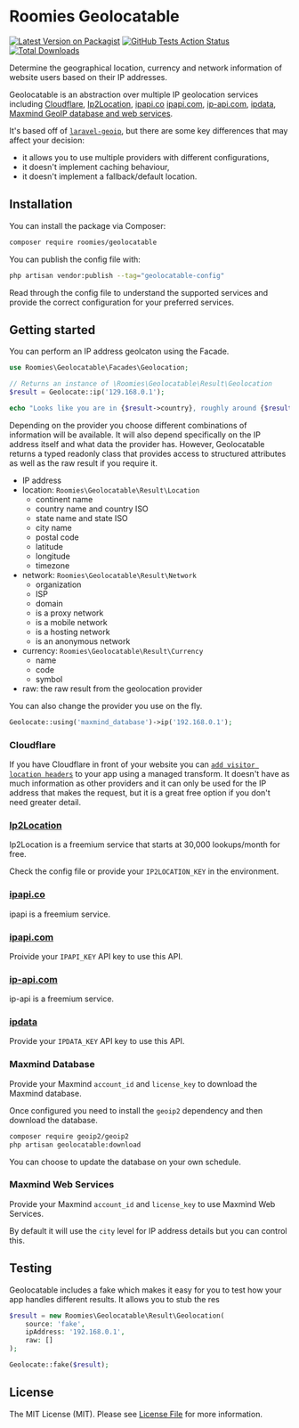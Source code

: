 # Roomies Geolocatable

[![Latest Version on Packagist](https://img.shields.io/packagist/v/roomies/geolocatable.svg?style=flat-square)](https://packagist.org/packages/roomies/geolocatable)
[![GitHub Tests Action Status](https://img.shields.io/github/actions/workflow/status/roomies-com/geolocatable/test.yml?branch=main&label=tests&style=flat-square)](https://github.com/roomies-com/geolocatable/actions?query=workflow%3Atest+branch%3Amain)
[![Total Downloads](https://img.shields.io/packagist/dt/roomies/geolocatable.svg?style=flat-square)](https://packagist.org/packages/roomies/geolocatable)

Determine the geographical location, currency and network information of website users based on their IP addresses.

Geolocatable is an abstraction over multiple IP geolocation services including [Cloudflare](https://www.cloudflare.com), [Ip2Location](https://www.ip2location.io), [ipapi.co](https://ipapi.co) [ipapi.com](https://ipapi.com), [ip-api.com](https://ip-api.com), [ipdata](https://ipdata.co), [Maxmind GeoIP database and web services](https://www.maxmind.com/en/home).

It's based off of [`laravel-geoip`](https://github.com/Torann/laravel-geoip), but there are some key differences that may affect your decision:
* it allows you to use multiple providers with different configurations,
* it doesn't implement caching behaviour,
* it doesn't implement a fallback/default location.

## Installation

You can install the package via Composer:

```bash
composer require roomies/geolocatable
```

You can publish the config file with:

```bash
php artisan vendor:publish --tag="geolocatable-config"
```

Read through the config file to understand the supported services and provide the correct configuration for your preferred services.

## Getting started

You can perform an IP address geolcaton using the Facade.

```php
use Roomies\Geolocatable\Facades\Geolocation;

// Returns an instance of \Roomies\Geolocatable\Result\Geolocation
$result = Geolocate::ip('129.168.0.1');

echo "Looks like you are in {$result->country}, roughly around {$result->latitude}, {$result->longitude}.";
```

Depending on the provider you choose different combinations of information will be available. It will also depend specifically on the IP address itself and what data the provider has. However, Geolocatable returns a typed readonly class that provides access to structured attributes as well as the raw result if you require it.

* IP address
* location: `Roomies\Geolocatable\Result\Location`
  * continent name
  * country name and country ISO
  * state name and state ISO
  * city name
  * postal code
  * latitude
  * longitude
  * timezone
* network: `Roomies\Geolocatable\Result\Network`
  * organization
  * ISP
  * domain
  * is a proxy network
  * is a mobile network
  * is a hosting network
  * is an anonymous network
* currency: `Roomies\Geolocatable\Result\Currency`
  * name
  * code
  * symbol
* raw: the raw result from the geolocation provider

You can also change the provider you use on the fly.

```php
Geolocate::using('maxmind_database')->ip('192.168.0.1');
```

### Cloudflare

If you have Cloudflare in front of your website you can [`add visitor location headers`](https://developers.cloudflare.com/network/ip-geolocation/#add-ip-geolocation-information) to your app using a managed transform. It doesn't have as much information as other providers and it can only be used for the IP address that makes the request, but it is a great free option if you don't need greater detail.

### [Ip2Location](https://www.ip2location.io)

Ip2Location is a freemium service that starts at 30,000 lookups/month for free.

Check the config file or provide your `IP2LOCATION_KEY` in the environment.

### [ipapi.co](https://ipapi.co)

ipapi is a freemium service.

### [ipapi.com](https://ipapi.com)

Proivide your `IPAPI_KEY` API key to use this API.

### [ip-api.com](https://ip-api.com)

ip-api is a freemium service.

### [ipdata](https://ipdata.co)

Provide your `IPDATA_KEY` API key to use this API.

### Maxmind Database

Provide your Maxmind `account_id` and `license_key` to download the Maxmind database.

Once configured you need to install the `geoip2` dependency and then download the database.

```sh
composer require geoip2/geoip2
php artisan geolocatable:download
```

You can choose to update the database on your own schedule.

### Maxmind Web Services

Provide your Maxmind `account_id` and `license_key` to use Maxmind Web Services.

By default it will use the `city` level for IP address details but you can control this.

## Testing

Geolocatable includes a fake which makes it easy for you to test how your app handles different results. It allows you to stub the res

```php
$result = new Roomies\Geolocatable\Result\Geolocation(
    source: 'fake',
    ipAddress: '192.168.0.1',
    raw: []
);

Geolocate::fake($result);
```

## License

The MIT License (MIT). Please see [License File](LICENSE.md) for more information.
